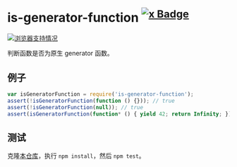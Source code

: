# is-generator-function <sup>[![x Badge](http://versionbadg.es/ljharb/is-generator-function.svg)](https://npmjs.org/package/is-generator-function)</sup>

[![浏览器支持情况](https://camo.githubusercontent.com/0524cf4e0849af89f8a8710c3ffc136301388412/68747470733a2f2f63692e746573746c696e672e636f6d2f6c6a686172622f69732d67656e657261746f722d66756e6374696f6e2e706e67)](https://ci.testling.com/ljharb/is-generator-function)

判断函数是否为原生 generator 函数。

## 例子

```js
var isGeneratorFunction = require('is-generator-function');
assert(!isGeneratorFunction(function () {})); // true
assert(!isGeneratorFunction(null)); // true
assert(isGeneratorFunction(function* () { yield 42; return Infinity; })); // true
```

## 测试
克隆[本仓库](https://github.com/ljharb/is-generator-function)，执行 `npm install`，然后 `npm test`。

